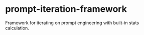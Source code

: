 # prompt-iteration-framework
Framework for iterating on prompt engineering with built-in stats calculation.
